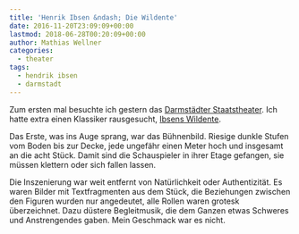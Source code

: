 ```yaml
---
title: 'Henrik Ibsen &ndash; Die Wildente'
date: 2016-11-20T23:09:09+00:00
lastmod: 2018-06-28T00:20:09+00:00
author: Mathias Wellner
categories:
  - theater
tags:
  - hendrik ibsen
  - darmstadt
---
```

Zum ersten mal besuchte ich gestern das <a href="https://www.staatstheater-darmstadt.de/" target="_blank">Darmstädter Staatstheater</a>. Ich hatte 
extra einen Klassiker rausgesucht, <a href="https://de.wikipedia.org/wiki/Die_Wildente" target="_blank">Ibsens Wildente</a>. 
<!--more-->

Das Erste, was ins Auge sprang, war das Bühnenbild. Riesige dunkle Stufen vom Boden bis zur Decke, jede ungefähr einen Meter hoch und 
insgesamt an die acht Stück. Damit sind die Schauspieler in ihrer Etage gefangen, sie müssen klettern oder sich fallen lassen. 

Die Inszenierung war weit entfernt von Natürlichkeit oder Authentizität. Es waren Bilder mit Textfragmenten aus dem Stück, die 
Beziehungen zwischen den Figuren wurden nur angedeutet, alle Rollen waren grotesk überzeichnet. Dazu düstere Begleitmusik, die 
dem Ganzen etwas Schweres und Anstrengendes gaben. Mein Geschmack war es nicht.